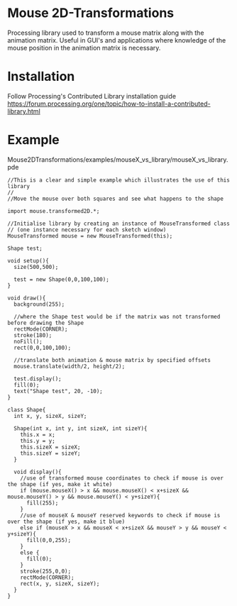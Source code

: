 # Mouse 2D-Transformations
Processing library used to transform a mouse matrix along with the animation matrix. Useful in GUI's and applications where knowledge of the mouse position in the animation matrix is necessary.
# Installation
Follow Processing's Contributed Library installation guide https://forum.processing.org/one/topic/how-to-install-a-contributed-library.html

# Example
Mouse2DTransformations/examples/mouseX_vs_library/mouseX_vs_library.pde
```Processing
//This is a clear and simple example which illustrates the use of this library
//
//Move the mouse over both squares and see what happens to the shape

import mouse.transformed2D.*;

//Initialise library by creating an instance of MouseTransformed class
// (one instance necessary for each sketch window)
MouseTransformed mouse = new MouseTransformed(this);

Shape test;

void setup(){
  size(500,500);
  
  test = new Shape(0,0,100,100);
}

void draw(){
  background(255);
  
  //where the Shape test would be if the matrix was not transformed before drawing the Shape
  rectMode(CORNER);
  stroke(180);
  noFill();
  rect(0,0,100,100);
  
  //translate both animation & mouse matrix by specified offsets
  mouse.translate(width/2, height/2);
  
  test.display();
  fill(0);
  text("Shape test", 20, -10);
}

class Shape{
  int x, y, sizeX, sizeY;
 
  Shape(int x, int y, int sizeX, int sizeY){
    this.x = x;
    this.y = y;
    this.sizeX = sizeX;
    this.sizeY = sizeY;
  }
 
  void display(){
    //use of transformed mouse coordinates to check if mouse is over the shape (if yes, make it white)
    if (mouse.mouseX() > x && mouse.mouseX() < x+sizeX && mouse.mouseY() > y && mouse.mouseY() < y+sizeY){
      fill(255);
    }
    //use of mouseX & mouseY reserved keywords to check if mouse is over the shape (if yes, make it blue)
    else if (mouseX > x && mouseX < x+sizeX && mouseY > y && mouseY < y+sizeY){
      fill(0,0,255);
    }
    else {
      fill(0);
    }
    stroke(255,0,0);
    rectMode(CORNER);
    rect(x, y, sizeX, sizeY);
  }
}
```
